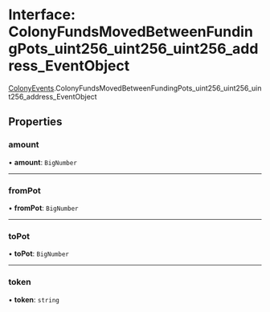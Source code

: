 # Interface: ColonyFundsMovedBetweenFundingPots\_uint256\_uint256\_uint256\_address\_EventObject

[ColonyEvents](../modules/ColonyEvents.md).ColonyFundsMovedBetweenFundingPots_uint256_uint256_uint256_address_EventObject

## Properties

### amount

• **amount**: `BigNumber`

___

### fromPot

• **fromPot**: `BigNumber`

___

### toPot

• **toPot**: `BigNumber`

___

### token

• **token**: `string`
